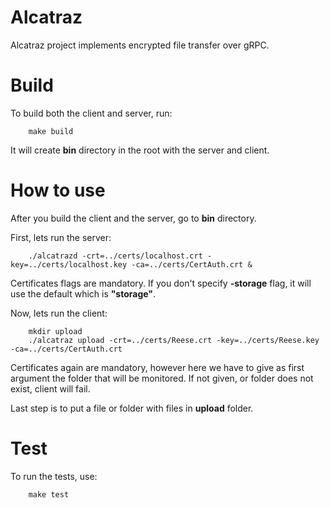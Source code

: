 # Alcatraz
Alcatraz project implements encrypted file transfer over gRPC.

# Build
To build both the client and server, run:
```
    make build
```
It will create **bin** directory in the root with the server and client.

# How to use
After you build the client and the server, go to **bin** directory.

First, lets run the server:
```
    ./alcatrazd -crt=../certs/localhost.crt -key=../certs/localhost.key -ca=../certs/CertAuth.crt &
```
Certificates flags are mandatory. If you don't specify **-storage** flag, it will use the default which is **"storage"**.

Now, lets run the client:
```
    mkdir upload
    ./alcatraz upload -crt=../certs/Reese.crt -key=../certs/Reese.key -ca=../certs/CertAuth.crt
```
Certificates again are mandatory, however here we have to give as first argument the folder that will be monitored.
If not given, or folder does not exist, client will fail.

Last step is to put a file or folder with files in **upload** folder.

# Test
To run the tests, use:
```
    make test
```